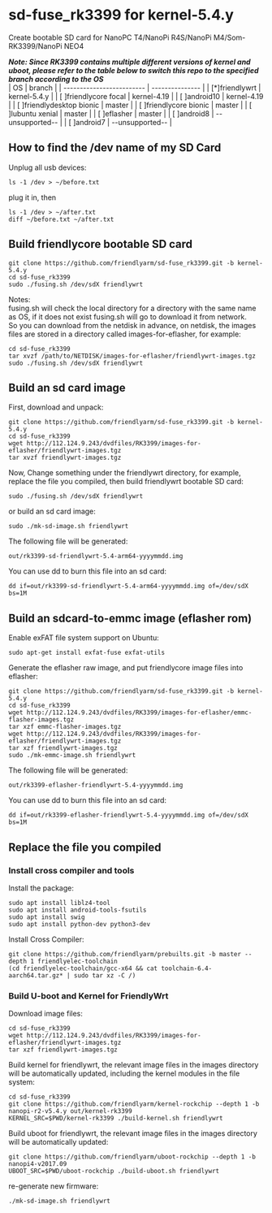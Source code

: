 # sd-fuse_rk3399 for kernel-5.4.y
Create bootable SD card for NanoPC T4/NanoPi R4S/NanoPi M4/Som-RK3399/NanoPi NEO4  
  
***Note: Since RK3399 contains multiple different versions of kernel and uboot, please refer to the table below to switch this repo to the specified branch according to the OS***  
| OS                        | branch          |
| ------------------------- | --------------- |
| [*]friendlywrt            | kernel-5.4.y    |
| [ ]friendlycore focal     | kernel-4.19     |
| [ ]android10              | kernel-4.19     |
| [ ]friendlydesktop bionic | master          |
| [ ]friendlycore bionic    | master          |
| [ ]lubuntu xenial         | master          |
| [ ]eflasher               | master          |
| [ ]android8               | --unsupported-- |
| [ ]android7               | --unsupported-- |
  
## How to find the /dev name of my SD Card
Unplug all usb devices:
```
ls -1 /dev > ~/before.txt
```
plug it in, then
```
ls -1 /dev > ~/after.txt
diff ~/before.txt ~/after.txt
```

## Build friendlycore bootable SD card
```
git clone https://github.com/friendlyarm/sd-fuse_rk3399.git -b kernel-5.4.y
cd sd-fuse_rk3399
sudo ./fusing.sh /dev/sdX friendlywrt
```
Notes:  
fusing.sh will check the local directory for a directory with the same name as OS, if it does not exist fusing.sh will go to download it from network.  
So you can download from the netdisk in advance, on netdisk, the images files are stored in a directory called images-for-eflasher, for example:
```
cd sd-fuse_rk3399
tar xvzf /path/to/NETDISK/images-for-eflasher/friendlywrt-images.tgz
sudo ./fusing.sh /dev/sdX friendlywrt
```

## Build an sd card image
First, download and unpack:
```
git clone https://github.com/friendlyarm/sd-fuse_rk3399.git -b kernel-5.4.y
cd sd-fuse_rk3399
wget http://112.124.9.243/dvdfiles/RK3399/images-for-eflasher/friendlywrt-images.tgz
tar xvzf friendlywrt-images.tgz
```
Now,  Change something under the friendlywrt directory, 
for example, replace the file you compiled, then build friendlywrt bootable SD card: 
```
sudo ./fusing.sh /dev/sdX friendlywrt
```
or build an sd card image:
```
sudo ./mk-sd-image.sh friendlywrt
```
The following file will be generated:  
```
out/rk3399-sd-friendlywrt-5.4-arm64-yyyymmdd.img
```
You can use dd to burn this file into an sd card:
```
dd if=out/rk3399-sd-friendlywrt-5.4-arm64-yyyymmdd.img of=/dev/sdX bs=1M
```
## Build an sdcard-to-emmc image (eflasher rom)
Enable exFAT file system support on Ubuntu:
```
sudo apt-get install exfat-fuse exfat-utils
```
Generate the eflasher raw image, and put friendlycore image files into eflasher:
```
git clone https://github.com/friendlyarm/sd-fuse_rk3399.git -b kernel-5.4.y
cd sd-fuse_rk3399
wget http://112.124.9.243/dvdfiles/RK3399/images-for-eflasher/emmc-flasher-images.tgz
tar xzf emmc-flasher-images.tgz
wget http://112.124.9.243/dvdfiles/RK3399/images-for-eflasher/friendlywrt-images.tgz
tar xzf friendlywrt-images.tgz
sudo ./mk-emmc-image.sh friendlywrt
```
The following file will be generated:  
```
out/rk3399-eflasher-friendlywrt-5.4-yyyymmdd.img
```
You can use dd to burn this file into an sd card:
```
dd if=out/rk3399-eflasher-friendlywrt-5.4-yyyymmdd.img of=/dev/sdX bs=1M
```

## Replace the file you compiled

### Install cross compiler and tools

Install the package:
```
sudo apt install liblz4-tool
sudo apt install android-tools-fsutils
sudo apt install swig
sudo apt install python-dev python3-dev
```
Install Cross Compiler:
```
git clone https://github.com/friendlyarm/prebuilts.git -b master --depth 1 friendlyelec-toolchain
(cd friendlyelec-toolchain/gcc-x64 && cat toolchain-6.4-aarch64.tar.gz* | sudo tar xz -C /)

```

### Build U-boot and Kernel for FriendlyWrt
Download image files:
```
cd sd-fuse_rk3399
wget http://112.124.9.243/dvdfiles/RK3399/images-for-eflasher/friendlywrt-images.tgz
tar xzf friendlywrt-images.tgz
```
Build kernel for friendlywrt, the relevant image files in the images directory will be automatically updated, including the kernel modules in the file system:
```
cd sd-fuse_rk3399
git clone https://github.com/friendlyarm/kernel-rockchip --depth 1 -b nanopi-r2-v5.4.y out/kernel-rk3399
KERNEL_SRC=$PWD/kernel-rk3399 ./build-kernel.sh friendlywrt
```
Build uboot for friendlywrt, the relevant image files in the images directory will be automatically updated:
```
git clone https://github.com/friendlyarm/uboot-rockchip --depth 1 -b nanopi4-v2017.09
UBOOT_SRC=$PWD/uboot-rockchip ./build-uboot.sh friendlywrt
```
re-generate new firmware:
```
./mk-sd-image.sh friendlywrt
```
